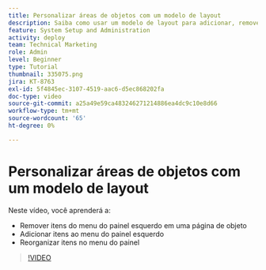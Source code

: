 ```yaml
---
title: Personalizar áreas de objetos com um modelo de layout
description: Saiba como usar um modelo de layout para adicionar, remover e reorganizar itens no menu do painel esquerdo no [!DNL  Workfront].
feature: System Setup and Administration
activity: deploy
team: Technical Marketing
role: Admin
level: Beginner
type: Tutorial
thumbnail: 335075.png
jira: KT-8763
exl-id: 5f4845ec-3107-4519-aac6-d5ec868202fa
doc-type: video
source-git-commit: a25a49e59ca483246271214886ea4dc9c10e8d66
workflow-type: tm+mt
source-wordcount: '65'
ht-degree: 0%

---
```


# Personalizar áreas de objetos com um modelo de layout

Neste vídeo, você aprenderá a:

* Remover itens do menu do painel esquerdo em uma página de objeto
* Adicionar itens ao menu do painel esquerdo
* Reorganizar itens no menu do painel

>[!VIDEO](https://video.tv.adobe.com/v/335075/?quality=12&learn=on)
